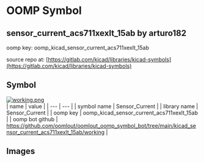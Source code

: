 # OOMP Symbol  
## sensor_current_acs711xexlt_15ab  by arturo182  
  
oomp key: oomp_kicad_sensor_current_acs711xexlt_15ab  
  
source repo at: [https://gitlab.com/kicad/libraries/kicad-symbols](https://gitlab.com/kicad/libraries/kicad-symbols)  
## Symbol  
  
[![working.png](working_600.png)](working.png)  
| name | value | 
| --- | --- | 
| symbol name | Sensor_Current | 
| library name | Sensor_Current | 
| oomp key | oomp_kicad_sensor_current_acs711xexlt_15ab | 
| oomp bot github | https://github.com/oomlout/oomlout_oomp_symbol_bot/tree/main/kicad_sensor_current_acs711xexlt_15ab/working | 
## Images  
